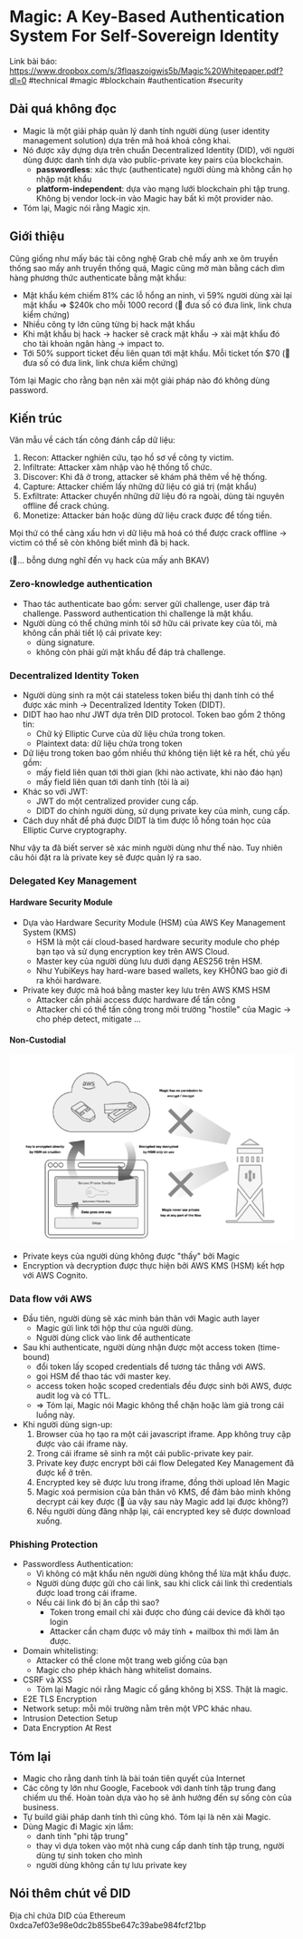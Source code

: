 # Magic: A Key-Based Authentication System For Self-Sovereign Identity

Link bài báo: https://www.dropbox.com/s/3flqaszoigwis5b/Magic%20Whitepaper.pdf?dl=0
#technical #magic #blockchain #authentication #security

## Dài quá không đọc

- Magic là một giải pháp quản lý danh tính người dùng (user identity management solution) dựa trên mã hoá khoá công khai.
- Nó được xây dựng dựa trên chuẩn Decentralized Identity (DID), với người dùng được danh tính dựa vào public-private key pairs của blockchain.
	- **passwordless**: xác thực (authenticate) người dùng mà không cần họ nhập mật khẩu
	- **platform-independent**: dựa vào mạng lưới blockchain phi tập trung. Không bị vendor lock-in vào Magic hay bất kì một provider nào.
- Tóm lại, Magic nói rằng Magic xịn.

## Giới thiệu
Cũng giống như mấy bác tài công nghệ Grab chê mấy anh xe ôm truyền thống sao mấy anh truyền thống quá, Magic cũng mở màn bằng cách dìm hàng phương thức authenticate bằng mật khẩu:

- Mật khẩu kém chiếm 81% các lỗ hổng an ninh, vì 59% người dùng xài lại mật khẩu => $240k cho mỗi 1000 record (🧠 đưa số có đưa link, link chưa kiểm chứng)
- Nhiều công ty lớn cũng từng bị hack mật khẩu
- Khi mật khẩu bị hack -> hacker sẽ crack mật khẩu -> xài mật khẩu đó cho tài khoản ngân hàng -> impact to.
- Tới 50% support ticket đều liên quan tới mật khẩu. Mỗi ticket tốn $70 (🧠 đưa số có đưa link, link chưa kiểm chứng)

Tóm lại Magic cho rằng bạn nên xài một giải pháp nào đó không dùng password.

## Kiến trúc

Văn mẫu về cách tấn công đánh cắp dữ liệu:

1. Recon: Attacker nghiên cứu, tạo hồ sơ về công ty victim.
2. Infiltrate: Attacker xâm nhập vào hệ thống tổ chức.
3. Discover: Khi đã ở trong, attacker sẽ khám phá thêm về hệ thống.
4. Capture: Attacker chiếm lấy những dữ liệu có giá trị (mật khẩu)
5. Exfiltrate: Attacker chuyển những dữ liệu đó ra ngoài, dùng tài nguyên offline để crack chúng.
6. Monetize: Attacker bán hoặc dùng dữ liệu crack được để tống tiền.

Mọi thứ có thể càng xấu hơn vì dữ liệu mã hoá có thể được crack offline -> victim có thể sẽ còn không biết mình đã bị hack.

(🧠... bỗng dưng nghĩ đến vụ hack của mấy anh BKAV)

### Zero-knowledge authentication

- Thao tác authenticate bao gồm: server gửi challenge, user đáp trả challenge. Password authentication thì challenge là mật khẩu.
- Người dùng có thể chứng minh tôi sở hữu cái private key của tôi, mà không cần phải tiết lộ cái private key:
	- dùng signature.
	- không còn phải gửi mật khẩu để đáp trả challenge.

### Decentralized Identity Token

- Người dùng sinh ra một cái stateless token biểu thị danh tính có thể được xác minh -> Decentralized Identity Token (DIDT).
- DIDT hao hao như JWT dựa trên DID protocol. Token bao gồm 2 thông tin:
	- Chữ ký Elliptic Curve của dữ liệu chứa trong token.
	- Plaintext data: dữ liệu chứa trong token
- Dữ liệu trong token bao gồm nhiều thứ không tiện liệt kê ra hết, chủ yếu gồm:
	- mấy field liên quan tới thời gian (khi nào activate, khi nào đáo hạn)
	- mấy field liên quan tới danh tính (tôi là ai)
- Khác so với JWT:
	- JWT do một centralized provider cung cấp.
	- DIDT do chính người dùng, sử dụng private key của mình, cung cấp.
- Cách duy nhất để phá được DIDT là tìm được lỗ hổng toán học của Elliptic Curve cryptography.

Như vậy ta đã biết server sẽ xác minh người dùng như thế nào. Tuy nhiên câu hỏi đặt ra là private key sẽ được quản lý ra sao.

### Delegated Key Management
#### Hardware Security Module
- Dựa vào Hardware Security Module (HSM) của AWS Key Management System (KMS)
	- HSM là một cái cloud-based hardware security module cho phép bạn tạo và sử dụng encryption key trên AWS Cloud.
	- Master key của người dùng lưu dưới dạng AES256 trên HSM.
	- Như YubiKeys hay hard-ware based wallets, key KHÔNG bao giờ đi ra khỏi hardware.
- Private key được mã hoá bằng master key lưu trên AWS KMS HSM
	- Attacker cần phải access được hardware để tấn công
	- Attacker chỉ có thể tấn công trong môi trường "hostile" của Magic -> cho phép detect, mitigate ...
#### Non-Custodial
![noncustodial.png](magic-whitepaper/noncustodial.png)

- Private keys của người dùng không được "thấy" bởi Magic
- Encryption và decryption được thực hiện bởi AWS KMS (HSM) kết hợp với AWS Cognito.

### Data flow với AWS

- Đầu tiên, người dùng sẽ xác minh bản thân với Magic auth layer
	- Magic gửi link tới hộp thư của người dùng.
	- Người dùng click vào link để authenticate
- Sau khi authenticate, người dùng nhận được một access token (time-bound)
	- đổi token lấy scoped credentials để tương tác thẳng với AWS.
	- gọi HSM để thao tác với master key.
	- access token hoặc scoped credentials đều được sinh bởi AWS, được audit log và có TTL.
	- => Tóm lại, Magic nói Magic không thể chặn hoặc làm giả trong cái luồng này.
- Khi người dùng sign-up:
	1. Browser của họ tạo ra một cái javascript iframe. App không truy cập được vào cái iframe này.
	2. Trong cái iframe sẽ sinh ra một cái public-private key pair.
	3. Private key được encrypt bởi cái flow Delegated Key Management đã được kể ở trên.
	4. Encrypted key sẽ được lưu trong iframe, đồng thời upload lên Magic
	5. Magic xoá permision của bản thân vô KMS, để đảm bảo mình không decrypt cái key được (🧠 ủa vậy sau này Magic add lại được không?)
	6. Nếu người dùng đăng nhập lại, cái encrypted key sẽ được download xuống.

### Phishing Protection

- Passwordless Authentication:
	- Vì không có mật khẩu nên người dùng không thể lừa mật khẩu được.
	- Người dùng được gửi cho cái link, sau khi click cái link thì credentials được load trong cái iframe.
	- Nếu cái link đó bị ăn cắp thì sao?
		- Token trong email chỉ xài được cho đúng cái device đã khởi tạo login
		- Attacker cần chạm được vô máy tính + mailbox thì mới làm ăn được.
- Domain whitelisting:
	- Attacker có thể clone một trang web giống của bạn
	- Magic cho phép khách hàng whitelist domains.
- CSRF và XSS
	- Tóm lại Magic nói rằng Magic cố gắng không bị XSS. Thật là magic.
- E2E TLS Encryption
- Network setup: mỗi môi trường nằm trên một VPC khác nhau.
- Intrusion Detection Setup
- Data Encryption At Rest

## Tóm lại
- Magic cho rằng danh tính là bài toán tiên quyết của Internet
- Các công ty lớn như Google, Facebook với danh tính tập trung đang chiếm ưu thế. Hoàn toàn dựa vào họ sẽ ảnh hưởng đến sự sống còn của business.
- Tự build giải pháp danh tính thì cũng khó. Tóm lại là nên xài Magic.
- Dùng Magic đi Magic xịn lắm:
	- danh tính "phi tập trung"
	- thay vì dựa token vào một nhà cung cấp danh tính tập trung, người dùng tự sinh token cho mình
	- người dùng không cần tự lưu private key

## Nói thêm chút về DID
Địa chỉ chứa DID của Ethereum
0xdca7ef03e98e0dc2b855be647c39abe984fcf21bp